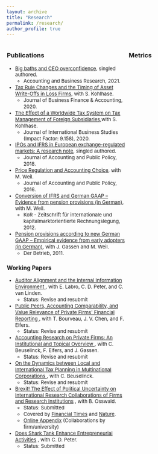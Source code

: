 ```yaml
---
layout: archive
title: "Research"
permalink: /research/
author_profile: true
---
```

<script async src="https://badge.dimensions.ai/badge.js" charset="utf-8"></script>
<script type='text/javascript' src='https://d1bxh8uas1mnw7.cloudfront.net/assets/embed.js'></script>

<html>
<head>
<meta name="viewport" content="width=device-width, initial-scale=1">
<style>
* {
  box-sizing: border-box;
}
/* Create two unequal columns that floats next to each other */
.column {
  float: left;
  padding: 1px;
 }
.left {
  width: 80%;
}
.right {
  width: 20%;
}
/* Clear floats after the columns */
.row:after {
  content: "";
  display: table;
  clear: both;
}
ul  {
     line-height:130%; 
}
li  {
     line-height:130%; 
}
br {
     line-height:130%;
}
</style>
</head>
<body>
  



<div class="row">
  <div class="column left" >
    <h3> Publications </h3>
<font size="2"> 
   <ul>
   <li>  <a href="https://www.tandfonline.com/doi/full/10.1080/00014788.2020.1783634" target="_blank">Big baths and CEO overconfidence</a>, singled authored. 
       <ul>  <li>  Accounting and Business Research, 2021.    </li> </ul> </li>
   <li>  <a href="https://onlinelibrary.wiley.com/doi/10.1111/jbfa.12502" target="_blank">Tax Rule Changes and the Timing of Asset Write-Offs in Loss Firms</a>, with S. Kohlhase.  <ul>  <li> Journal of Business Finance & Accounting, 2020.  </li> </ul> </li>
 <li>  <a href="https://link.springer.com/article/10.1057/s41267-019-00287-9" target="_blank">The Effect of a Worldwide Tax System on Tax Management of Foreign Subsidiaries</a>,with S. Kohlhase.
        <ul>  <li> Journal of International Business Studies (Impact Factor: 9.158), 2020. </li> </ul>   </li>
  <li>   <a href="https://www.sciencedirect.com/science/article/pii/S027842541830187X" target="_blank">IPOs and IFRS in European exchange-regulated markets: A research note</a>, singled authored. 
         <ul>  <li> Journal of Accounting and Public Policy, 2018. </li> </ul> </li>
 <li>  <a href="https://www.sciencedirect.com/science/article/pii/S027842541830187X" target="_blank">Price Regulation and Accounting Choice</a>, with M. Weil.   
         <ul>  <li> Journal of Accounting and Public Policy, 2016. </li> </ul> </li>
 <li>  <a href="https://research.owlit.de/document/6ed42696-ea1c-3217-826f-c08e2ffa016d" target="_blank">Conversion of IFRS and German GAAP – Evidence from pension provisions (in German)</a>, with M. Weil.  
         <ul>  <li> KoR - Zeitschrift für internationale und kapitalmarktorientierte Rechnungslegung, 2012. </li> </ul>  </li>
 <li>  <a href="https://kor-ifrs.owlit.de/document/zeitschriften/der-betrieb/2011/heft-19/betriebswirtschaft/aufsatze/pensionsruckstellungen-nach-dem-bilmog---erst/MLX_974f" target="_blank"> Pension provisions according to new German GAAP – Empirical evidence from early adopters (in German)</a>, with J. Gassen and M. Weil.  
         <ul>  <li> Der Betrieb, 2011. </li> </ul> </li>  
</ul> 

<h3> Working Papers </h3>

<font size="2">  <ul>
<li>  <a href= "https://papers.ssrn.com/sol3/papers.cfm?abstract_id=3370953" target="_blank"> Auditor Alignment and the Internal Information Environment </a>,  with E. Labro, C. D. Peter, and C. van Linden. 
  <ul>  <li> Status: Revise and resubmit </li> </ul> </li>
<li>  <a href= "https://papers.ssrn.com/sol3/papers.cfm?abstract_id=3576389" target="_blank"> Public Peers, Accounting Comparability, and Value Relevance of Private Firms' Financial Reporting </a>, with T. Bourveau, J. V. Chen, and F. Elfers. 
  <ul>  <li> Status: Revise and resubmit </li> </ul> </li>
<li>  <a href= "https://papers.ssrn.com/sol3/papers.cfm?abstract_id=3496543" target="_blank"> Accounting Research on Private Firms: An Institutional and Topical Overview </a>, with C. Beuselinck, F. Elfers, and J. Gassen. 
  <ul>  <li> Status: Revise and resubmit </li> </ul> </li>
<li>  <a href= "https://papers.ssrn.com/sol3/papers.cfm?abstract_id=3108489" target="_blank"> On the Dynamics between Local and International Tax Planning in Multinational Corporations </a>, with C. Beuselinck. 
  <ul>  <li> Status: Revise and resubmit </li> </ul> </li>
<li>  <a href= "https://papers.ssrn.com/sol3/papers.cfm?abstract_id=3703590" target="_blank"> Brexit! The Effect of Political Uncertainty on International Research Collaborations of Firms and Research Institutions</a> , with B. Osswald. 
  <ul>    
   <li> Status: Submitted   </li>  
   <li> Covered by <a href= "https://www.ft.com/content/ed2e508e-cfcf-4469-ab28-a26dffbb4d5e" target="_blank">Financial Times</a> and <a href= "https://www.nature.com/articles/d41586-020-02920-2" target="_blank">Nature</a>.    </li>  
   <li> <a href= "https://jochenpierk.github.io/brexit_collaborations/index.html" target="_blank"> Online Appendix</a> (Collaborations by firm/university) </li>  
 </ul> 
 </li>
<li>  <a href= "https://papers.ssrn.com/sol3/papers.cfm?abstract_id=3657391" target="_blank"> Does Shark Tank Enhance Entrepreneurial Activities</a> , with C. D. Peter.  
  <ul>  <li> Status: Submitted </li> </ul> </li>
</ul> </font> 
</font> 
</div>



<div class="row">
  <div class="column right" >
    <h3> Metrics </h3>
<font size="2"> 
 <ul style="list-style-type:none">
   <li> <span class="__dimensions_badge_embed__" data-doi="10.1080/00014788.2020.1783634" data-style="small_rectangle"> </span>   </li> 
   <li> <span data-badge-type="2" data-link-target='_blank' data-doi="10.1080/00014788.2020.1783634" data-badge-popover='left' data-hide-no-mentions="false" class="altmetric-embed"> </span>   </li>  
  
   <li> <span class="__dimensions_badge_embed__" data-doi="10.1111/jbfa.12502" data-style="small_rectangle"> </span>   </li>
   <li> <span data-badge-type="2" data-link-target='_blank' data-doi="10.1111/jbfa.12502" data-badge-popover='left' data-hide-no-mentions="false" class="altmetric-embed"> </span>   </li>

   <li> <span class="__dimensions_badge_embed__" data-doi="10.1057/s41267-019-00287-9" data-style="small_rectangle"> </span>  </li>
   <li>  <span data-badge-type="2" data-link-target='_blank' data-doi="10.1057/s41267-019-00287-9" data-badge-popover='left' data-hide-no-mentions="false" class="altmetric-embed"> </span>    </li>
   <br>
   
   <li> <span class="__dimensions_badge_embed__" data-doi="10.1016/j.jaccpubpol.2018.09.005" data-style="small_rectangle"> </span>   </li>
   <li>  <span data-badge-type="2" data-link-target='_blank' data-doi="10.1057/s41267-019-00287-9" data-badge-popover='left' data-hide-no-mentions="false" class="altmetric-embed"> </span>    </li>
    <br>
   
   <li> <span class="__dimensions_badge_embed__" data-doi="10.1016/j.jaccpubpol.2018.09.005" data-style="small_rectangle"> </span>  </li>    
    <li>  <span data-badge-type="2" data-link-target='_blank' data-doi="10.1057/s41267-019-00287-9" data-badge-popover='left' data-hide-no-mentions="false" class="altmetric-embed"> </span>    </li>
   
   <li>   </li>
   <li>   </li>
   
   <li>   </li>
   <li>   </li>

</ul> 

<h3>  </h3>

<font size="2">  
  <ul style="list-style-type:none">
   <li>   </li>
   <li>   </li>
  
   <li>   </li>
   <li>   </li>
    
   <li>   </li>
   <li>   </li>
   
   <li>   </li>
   <li>   </li>
   
   <li>   </li>
   <li>   </li>
   
   <li>   </li>
   <li>   </li>
    
</ul> </font> 
</font> 
</div>



 
 

